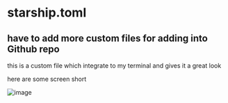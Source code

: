 <h1>starship.toml</h1>
<h2>have to add more custom files for adding into Github repo</h2>
<p> this is a custom file which integrate to my terminal and gives it a great look </p> 
<p>here are some screen short</p>

![image](https://github.com/Kane-dylan/starship/assets/139806450/0ff464f7-629b-4ab9-baf5-c987182a088a)
